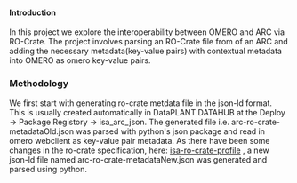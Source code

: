 #### Introduction

In this project we explore the interoperability between OMERO and ARC via RO-Crate. The project involves parsing an RO-Crate file from of an ARC and adding the necessary metadata(key-value pairs) with contextual metadata into OMERO as omero key-value pairs.

### Methodology

We first start with generating ro-crate metdata file in the json-ld format. This is usually created automatically in DataPLANT DATAHUB at the Deploy -> Package Registory -> isa_arc_json. The generated file i.e. arc-ro-crate-metadataOld.json was parsed with python's json package and read in omero webclient as key-value pair metadata. As there have been some changes in the ro-crate specification, here: [isa-ro-crate-profile](https://github.com/nfdi4plants/isa-ro-crate-profile/tree/release) , a new json-ld file named arc-ro-crate-metadataNew.json was generated and parsed using python.
